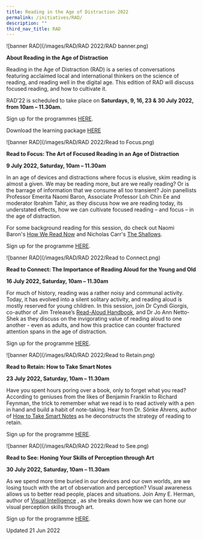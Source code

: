 ```yaml
---
title: Reading in the Age of Distraction 2022
permalink: /initiatives/RAD/
description: ""
third_nav_title: RAD
---
```

![banner RAD](/images/RAD/RAD 2022/RAD banner.png)

**About Reading in the Age of Distraction**

Reading in the Age of Distraction (RAD) is a series of conversations featuring acclaimed local and international thinkers on the science of reading, and reading well in the digital age. This edition of RAD will discuss focused reading, and how to cultivate it. 

RAD’22 is scheduled to take place on **Saturdays, 9, 16, 23 & 30 July 2022, from 10am – 11.30am.**

Sign up for the programmes [HERE](https://go.gov.sg/rad2022).

Download the learning package [HERE](https://go.gov.sg/radlearningpackage)


![banner RAD](/images/RAD/RAD 2022/Read to Focus.png)

**Read to Focus: The Art of Focused Reading in an Age of Distraction**

**9 July 2022, Saturday, 10am – 11.30am**

In an age of devices and distractions where focus is elusive, skim reading is almost a given. We may be reading more, but are we really reading? Or is the barrage of information that we consume all too transient? Join panellists Professor Emerita Naomi Baron, Associate Professor Loh Chin Ee and moderator Ibrahim Tahir, as they discuss how we are reading today, its understated effects, how we can cultivate focused reading – and focus – in the age of distraction.

For some background reading for this session, do check out Naomi Baron's [How We Read Now](https://go.nlb.gov.sg/m-link/details?type=ebook&id=A478D448-6A2B-4E47-86BA-5B0EAF7913E4&utm_source=rad&utm_campaign=rad&utm_medium=bookrec) and Nicholas Carr's [The Shallows](https://go.nlb.gov.sg/m-link/details?type=ebook&id=16E7D9E4-C10C-4D3C-843B-5FB973E8FD76&utm_source=rad&utm_campaign=rad&utm_medium=bookrec).

Sign up for the programme [HERE](https://www.eventbrite.sg/e/read-to-focus-the-art-of-focused-reading-in-an-age-of-distraction-tickets-359124660527?utm-campaign=social&utm-content=attendeeshare&utm-medium=discovery&utm-term=listing&utm-source=cp&aff=escb).

![banner RAD](/images/RAD/RAD 2022/Read to Connect.png)

**Read to Connect: The Importance of Reading Aloud for the Young and Old**

**16 July 2022, Saturday, 10am – 11.30am**

For much of history, reading was a rather noisy and communal activity. Today, it has evolved into a silent solitary activity, and reading aloud is mostly reserved for young children. In this session, join Dr Cyndi Giorgis, co-author of Jim Trelease’s [Read-Aloud Handbook](https://go.nlb.gov.sg/m-link/details?type=ebook&id=1D9C3298-A070-41BF-B0E5-1D142FE1E4C9&utm_source=rad&utm_campaign=rad&utm_medium=bookrec), and Dr Jo Ann Netto-Shek as they discuss on the invigorating value of reading aloud to one another - even as adults, and how this practice can counter fractured attention spans in the age of distraction. 

Sign up for the programme [HERE](https://www.eventbrite.sg/e/read-to-connect-the-importance-of-reading-aloud-for-the-young-and-old-tickets-359136235147?utm-campaign=social&utm-content=attendeeshare&utm-medium=discovery&utm-term=listing&utm-source=cp&aff=escb).

![banner RAD](/images/RAD/RAD 2022/Read to Retain.png)

**Read to Retain: How to Take Smart Notes**

**23 July 2022, Saturday, 10am – 11.30am**

Have you spent hours poring over a book, only to forget what you read? According to geniuses from the likes of Benjamin Franklin to Richard Feynman, the trick to remember what we read is to read actively with a pen in hand and build a habit of note-taking. Hear from Dr. Sönke Ahrens, author of [How to Take Smart Notes](https://go.nlb.gov.sg/m-link/details?type=ebook&id=B41A3269-BC2A-4497-8C71-0A3F1FA3C694&utm_source=rad&utm_campaign=rad&utm_medium=bookrec) as he deconstructs the strategy of reading to retain.

Sign up for the programme [HERE](https://www.eventbrite.sg/e/read-to-retain-how-to-take-smart-notes-tickets-359126796917?utm-campaign=social&utm-content=attendeeshare&utm-medium=discovery&utm-term=listing&utm-source=cp&aff=escb).

![banner RAD](/images/RAD/RAD 2022/Read to See.png)

**Read to See: Honing Your Skills of Perception through Art**

**30 July 2022, Saturday, 10am – 11.30am**

As we spend more time buried in our devices and our own worlds, are we losing touch with the art of observation and perception? Visual awareness allows us to better read people, places and situations. Join Amy E. Herman, author of [Visual Intelligence](https://go.nlb.gov.sg/m-link/details?type=ebook&id=58FCD54F-0D1C-49FE-89C5-69418FD55386&utm_source=rad&utm_campaign=rad&utm_medium=bookrec) , as she breaks down how we can hone our visual perception skills through art.

Sign up for the programme [HERE](https://www.eventbrite.sg/e/read-to-see-honing-your-skills-of-perception-through-art-tickets-359134369567?utm-campaign=social&utm-content=attendeeshare&utm-medium=discovery&utm-term=listing&utm-source=cp&aff=escb).

Updated 21 Jun 2022
